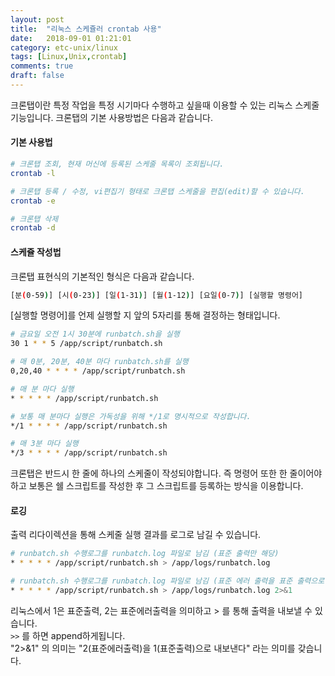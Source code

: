 ```yaml
---
layout: post
title:  "리눅스 스케쥴러 crontab 사용"
date:   2018-09-01 01:21:01
category: etc-unix/linux
tags: [Linux,Unix,crontab]
comments: true
draft: false
---
```

크론탭이란 특정 작업을 특정 시기마다 수행하고 싶을때 이용할 수 있는 리눅스 스케줄 기능입니다.
크론탭의 기본 사용방법은 다음과 같습니다.
<!--more-->
#### 기본 사용법
```sh
# 크론탭 조회, 현재 머신에 등록된 스케줄 목록이 조회됩니다.
crontab -l

# 크론탭 등록 / 수정, vi편집기 형태로 크론탭 스케줄을 편집(edit)할 수 있습니다.
crontab -e

# 크론탭 삭제
crontab -d
```

#### 스케쥴 작성법
크론탭 표현식의 기본적인 형식은 다음과 같습니다.

```bash
[분(0-59)] [시(0-23)] [일(1-31)] [월(1-12)] [요일(0-7)] [실행할 명령어]
```

[실행할 명령어]를 언제 실행할 지 앞의 5자리를 통해 결정하는 형태입니다.

```sh
# 금요일 오전 1시 30분에 runbatch.sh을 실행
30 1 * * 5 /app/script/runbatch.sh

# 매 0분, 20분, 40분 마다 runbatch.sh를 실행
0,20,40 * * * * /app/script/runbatch.sh

# 매 분 마다 실행
* * * * * /app/script/runbatch.sh

# 보통 매 분마다 실행은 가독성을 위해 */1로 명시적으로 작성합니다.
*/1 * * * * /app/script/runbatch.sh

# 매 3분 마다 실행
*/3 * * * * /app/script/runbatch.sh
```

크론탭은 반드시 한 줄에 하나의 스케줄이 작성되야합니다. 즉 명령어 또한 한 줄이어야 하고 보통은 쉘 스크립트를 작성한 후 그 스크립트를 등록하는 방식을 이용합니다.

#### 로깅
출력 리다이렉션을 통해 스케줄 실행 결과를 로그로 남길 수 있습니다.
```sh
# runbatch.sh 수행로그를 runbatch.log 파일로 남김 (표준 출력만 해당)
* * * * * /app/script/runbatch.sh > /app/logs/runbatch.log

# runbatch.sh 수행로그를 runbatch.log 파일로 남김 (표준 에러 출력을 표준 출력으로 리다이렉트)
* * * * * /app/script/runbatch.sh > /app/logs/runbatch.log 2>&1
```

리눅스에서 1은 표준출력, 2는 표준에러출력을 의미하고 > 를 통해 출력을 내보낼 수 있습니다.   
`>>` 를 하면 append하게됩니다.  
"2>&1" 의 의미는 "2(표준에러출력)을 1(표준출력)으로 내보낸다" 라는 의미를 갖습니다.
